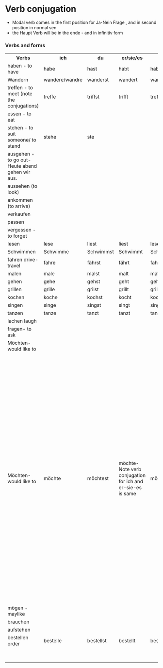 # Verb conjugation


- Modal verb comes in the first position for Ja-Nein Frage , and in second position in normal sen
- the Haupt Verb will be in the ende - and in infinitiv form

### Verbs and forms 
<table>
<tr>
    <th>
    Verbs 
    </th>
    <th>
    ich
    </th>
    <th>
    du
    </th>
    <th>
    er/sie/es
    </th>
    <th>
    wir
    </th>
    <th>
    ihr
    </th>
    <th>
    sie/Sie
    </th>

</tr>
<tr>
    <td>haben - to have</td>
    <td>habe</td>
    <td>hast</td>
    <td>habt</td>
    <td>haben</td>
    <td>habt</td>
    <td>haben</td>
</tr>
<tr>
    <td>Wandern</td>
    <td>wandere/wandre</td>
    <td>wanderst</td>
    <td>wandert</td>
    <td>wandern</td>
    <td>wandert</td>
    <td>wandern</td>
</tr>
<tr>
    <td>treffen - to meet (note the conjugations)</td>
    <td>treffe</td>
    <td>triffst</td>
    <td>trifft</td>
    <td>treffen</td>
    <td>trefft</td>
    <td>treffen</td>
</tr>
<tr>
    <td>essen - to eat </td>
    <td></td>
    <td></td>
    <td></td>
    <td></td>
    <td></td>
    <td></td>
</tr>
<tr>
    <td>stehen - to suit someone/ to stand </td>
    <td>stehe</td>
    <td>ste</td>
    <td></td>
    <td></td>
    <td></td>
    <td></td>
</tr>
<tr>
    <td> ausgehen - to go out- Heute abend gehen wir aus.</td>
    <td></td>
    <td></td>
    <td></td>
    <td></td>
    <td></td>
    <td></td>
</tr>
<tr>
    <td>aussehen (to look) </td>
    <td></td>
    <td></td>
    <td></td>
    <td></td>
    <td></td>
    <td></td>
</tr>
<tr>
    <td>ankommen (to arrive) </td>
    <td></td>
    <td></td>
    <td></td>
    <td></td>
    <td></td>
    <td></td>
</tr>
<tr>
    <td>verkaufen </td>
    <td></td>
    <td></td>
    <td></td>
    <td></td>
    <td></td>
    <td></td>
</tr>
<tr>
    <td>passen </td>
    <td></td>
    <td></td>
    <td></td>
    <td></td>
    <td></td>
    <td></td>
</tr>
<tr>
    <td>vergessen -to forget </td>
    <td></td>
    <td></td>
    <td></td>
    <td></td>
    <td></td>
    <td></td>
</tr>
<tr>
    <td>lesen</td>
    <td>lese</td>
    <td>liest</td>
    <td>liest</td>
    <td>lesen</td>
    <td>lest</td>
    <td>lesen</td>
</tr>
<tr>
    <td>Schwimmen</td>
    <td>Schwimme</td>
    <td>Schwimmst</td>
    <td>Schwimmt</td>
    <td>Schwimmen</td>
    <td>Schwimmt</td>
    <td>Schwimmen</td>
</tr>
<tr>
    <td>fahren drive-travel</td>
    <td>fahre</td>
    <td>fährst</td>
    <td>fährt</td>
    <td>fahren</td>
    <td>fahrt</td>
    <td>fahren</td>
</tr>
<tr>
    <td>malen</td>
    <td>male</td>
    <td>malst</td>
    <td>malt</td>
    <td>malen</td>
    <td>malt</td>
    <td>malen</td>
</tr>

<tr>
    <td>gehen</td>
    <td>gehe</td>
    <td>gehst</td>
    <td>geht</td>
    <td>gehen</td>
    <td>geht</td>
    <td>gehen</td>
</tr>
<tr>
    <td>grillen</td>
    <td>grille</td>
    <td>grilst</td>
    <td>grillt</td>
    <td>grillen</td>
    <td>grillt</td>
    <td>grillen</td>
</tr>
<tr>
    <td>kochen</td>
    <td>koche</td>
    <td>kochst</td>
    <td>kocht</td>
    <td>kochen</td>
    <td>kocht</td>
    <td>kochen</td>
</tr>
<tr>
    <td>singen</td>
    <td>singe</td>
    <td>singst</td>
    <td>singt</td>
    <td>singen</td>
    <td>singt</td>
    <td>singen</td>
</tr>
<tr>
    <td>tanzen</td>
    <td>tanze</td>
    <td>tanzt</td>
    <td>tanzt</td>
    <td>tansen</td>
    <td>tanzt</td>
    <td>tanzen</td>
</tr>
<tr>
    <td>lachen laugh</td>
    <td></td>
    <td></td>
    <td></td>
    <td></td>
    <td></td>
    <td></td>
</tr>
<tr>
    <td>fragen- to ask</td>
    <td></td>
    <td></td>
    <td></td>
    <td></td>
    <td></td>
    <td></td>
</tr>
<tr>
    <td>Möchten- would like to</td>
    <td></td>
    <td></td>
    <td></td>
    <td></td>
    <td></td>
    <td></td>
</tr>
<tr>
    <td>Möchten- would like to</td>
    <td>möchte</td>
    <td>möchtest</td>
    <td>möchte- Note verb conjugation for ich and er-sie-es is same</td>
    <td>möchten</td>
    <td>möchtet</td>
    <td>möchten</td>
    <td>
    -This is used when expressing a wish (Wünsch)</br>
    Ich möchte Ärztin werden.</br>
    Wir möchten ins Kino gehen.</br>
    Peter möchte in London studieren.(Focus on the position of the second verb)</br>
    Was möchtest du essen?(W Frage)</br>
    Möchtest du ins Kino gehen?(Ja Nein Frage)</br>
    Ich möchte eine Cola. - no usage of 2nd verb</br>
    Ich möchte eine Cola. - no usage of 2nd verb</br>
    Ich möchte Apfel kaufen.</br>
    Wir möchten in die USA fliegen.</br>
    Wir möchten in die USA fliegen.</br>
    Er möchte einen Hamburger.</br>
    Möchtet ihr mitkommen.</br>
    Ich möchte Pilot werden.</br>
    Möchten Sie etwas bestellen.-Would you like to order something?(Lesson 28 LearnGerman)/br>
    </td>
</tr>
<tr>
    <td>mögen - maylike</td>
    <td></td>
    <td></td>
    <td></td>
    <td></td>
    <td></td>
    <td></td>
</tr>
<tr>
    <td>brauchen</td>
    <td></td>
    <td></td>
    <td></td>
    <td></td>
    <td></td>
    <td></td>
</tr>
<tr>
    <td>aufstehen</td>
    <td></td>
    <td></td>
    <td></td>
    <td></td>
    <td></td>
    <td></td>
</tr>
<tr>
    <td>bestellen order</td>
    <td>bestelle</td>
    <td>bestellst</td>
    <td>bestellt</td>
    <td>bestellen</td>
    <td>bestellt</td>
    <td>bestellen</td>
</tr>

<tr>
    <td></td>
    <td></td>
    <td></td>
    <td></td>
    <td></td>
    <td></td>
    <td></td>
</tr>
<tr>
    <td></td>
    <td></td>
    <td></td>
    <td></td>
    <td></td>
    <td></td>
    <td></td>
</tr>
<tr>
    <td></td>
    <td></td>
    <td></td>
    <td></td>
    <td></td>
    <td></td>
    <td></td>
</tr>

<tr>
    <td></td>
    <td></td>
    <td></td>
    <td></td>
    <td></td>
    <td></td>
    <td></td>
</tr>
<tr>
    <td></td>
    <td></td>
    <td></td>
    <td></td>
    <td></td>
    <td></td>
    <td></td>
</tr>
<tr>
    <td></td>
    <td></td>
    <td></td>
    <td></td>
    <td></td>
    <td></td>
    <td></td>
</tr>

<tr>
    <td></td>
    <td></td>
    <td></td>
    <td></td>
    <td></td>
    <td></td>
    <td></td>
</tr>
<tr>
    <td></td>
    <td></td>
    <td></td>
    <td></td>
    <td></td>
    <td></td>
    <td></td>
</tr>
</table>